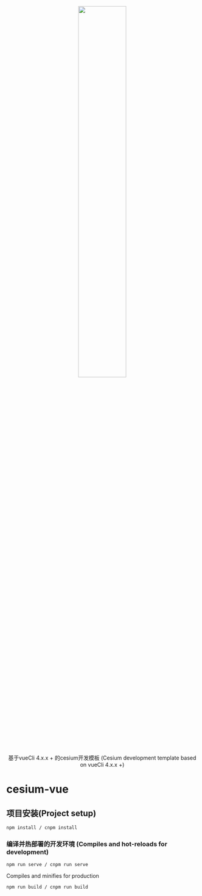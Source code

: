 <p align="center">
<img src="https://github.com/CesiumGS/cesium/wiki/logos/Cesium_Logo_Color.jpg" width="50%" />
</p>

  <p align="center">基于vueCli 4.x.x + 的cesium开发模板 (Cesium development template based on vueCli 4.x.x +)</p>
   <p align="center">

# cesium-vue

##  项目安装(Project setup)
```
npm install / cnpm install 
```


### 编译并热部署的开发环境 (Compiles and hot-reloads for development)
```
npm run serve / cnpm run serve
```

Compiles and minifies for production
```
npm run build / cnpm run build
